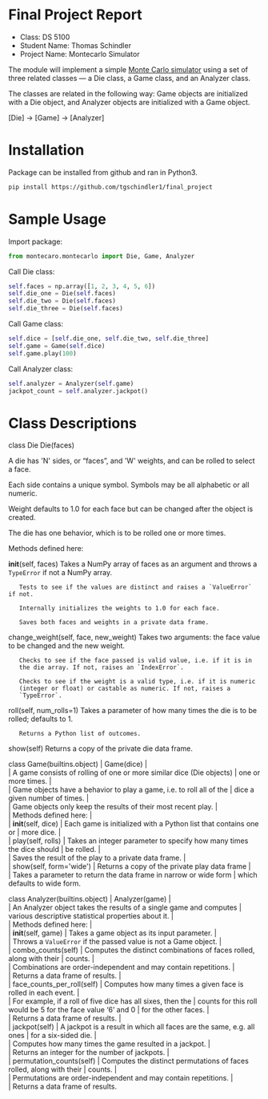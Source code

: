 # Final Project Report

* Class: DS 5100
* Student Name: Thomas Schindler
* Project Name: Montecarlo Simulator

The module will implement a simple [Monte Carlo
simulator](https://en.wikipedia.org/wiki/Monte_Carlo_method) using a set
of three related classes — a Die class, a Game class, and an Analyzer
class.

The classes are related in the following way: Game objects are
initialized with a Die object, and Analyzer objects are initialized with
a Game object.

\[Die\] &rarr; \[Game\] &rarr; \[Analyzer\]

# Installation

Package can be installed from github and ran in Python3.

```bash
pip install https://github.com/tgschindler1/final_project
```

# Sample Usage

Import package:
```python
from montecaro.montecarlo import Die, Game, Analyzer
```
Call Die class:
```python
self.faces = np.array([1, 2, 3, 4, 5, 6])
self.die_one = Die(self.faces)
self.die_two = Die(self.faces)
self.die_three = Die(self.faces)
```
Call Game class:
```python
self.dice = [self.die_one, self.die_two, self.die_three]
self.game = Game(self.dice)
self.game.play(100)
```
Call Analyzer class:
```python
self.analyzer = Analyzer(self.game)
jackpot_count = self.analyzer.jackpot()
```
# Class Descriptions

class Die
   Die(faces)
   
   A die has 'N' sides, or “faces”, and 'W' weights, and can be rolled
   to select a face.
   
   Each side contains a unique symbol. Symbols may be all alphabetic or
   all numeric.
   
   Weight defaults to 1.0 for each face but can be changed after the
   object is created.
   
   The die has one behavior, which is to be rolled one or more times.
   
   Methods defined here:
   
   __init__(self, faces)
       Takes a NumPy array of faces as an argument and throws a `TypeError` if
       not a NumPy array.
       
       Tests to see if the values are distinct and raises a `ValueError` if not.
       
       Internally initializes the weights to 1.0 for each face.
       
       Saves both faces and weights in a private data frame.
   
   change_weight(self, face, new_weight)
       Takes two arguments: the face value to be changed and the new
       weight.
       
       Checks to see if the face passed is valid value, i.e. if it is in
       the die array. If not, raises an `IndexError`.
       
       Checks to see if the weight is a valid type, i.e. if it is numeric
       (integer or float) or castable as numeric. If not, raises a
       `TypeError`.
   
   roll(self, num_rolls=1)
       Takes a parameter of how many times the die is to be rolled;
       defaults to 1.
       
       Returns a Python list of outcomes.
   
   show(self)
       Returns a copy of the private die data frame.

class Game(builtins.object)
 |  Game(dice)
 |  
 |  A game consists of rolling of one or more similar dice (Die objects)
 |  one or more times.
 |  
 |  Game objects have a behavior to play a game, i.e. to roll all of the
 |  dice a given number of times.
 |  
 |  Game objects only keep the results of their most recent play.
 |  
 |  Methods defined here:
 |  
 |  __init__(self, dice)
 |      Each game is initialized with a Python list that contains one or
 |      more dice.
 |  
 |  play(self, rolls)
 |      Takes an integer parameter to specify how many times the dice should
 |      be rolled.
 |      
 |      Saves the result of the play to a private data frame.
 |  
 |  show(self, form='wide')
 |      Returns a copy of the private play data frame
 |      
 |      Takes a parameter to return the data frame in narrow or wide form
 |      which defaults to wide form.
       
class Analyzer(builtins.object)
 |  Analyzer(game)
 |  
 |  An Analyzer object takes the results of a single game and computes
 |  various descriptive statistical properties about it.
 |  
 |  Methods defined here:
 |  
 |  __init__(self, game)
 |      Takes a game object as its input parameter. 
 |      
 |      Throws a `ValueError` if the passed value is not a Game object.
 |  
 |  combo_counts(self)
 |      Computes the distinct combinations of faces rolled, along with their
 |      counts.
 |      
 |      Combinations are order-independent and may contain repetitions.
 |      
 |      Returns a data frame of results.
 |  
 |  face_counts_per_roll(self)
 |      Computes how many times a given face is rolled in each event.
 |      
 |      For example, if a roll of five dice has all sixes, then the
 |      counts for this roll would be $5$ for the face value ‘6’ and $0$
 |      for the other faces.
 |      
 |      Returns a data frame of results.
 |  
 |  jackpot(self)
 |      A jackpot is a result in which all faces are the same, e.g. all ones
 |      for a six-sided die.
 |      
 |      Computes how many times the game resulted in a jackpot.
 |      
 |      Returns an integer for the number of jackpots.
 |  
 |  permutation_counts(self)
 |      Computes the distinct permutations of faces rolled, along with their
 |      counts.
 |      
 |      Permutations are order-independent and may contain repetitions.
 |      
 |      Returns a data frame of results.
